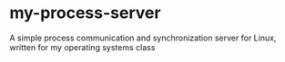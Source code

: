 # my-process-server
A simple process communication and synchronization server for Linux, written for my operating systems class
